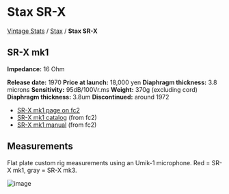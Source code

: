 # Stax SR-X

[Vintage Stats](../) / [Stax](./) / **Stax SR-X**

## SR-X mk1

**Impedance:** 16 Ohm  

**Release date:** 1970
**Price at launch:** 18,000 yen
**Diaphragm thickness:** 3.8 microns
**Sensitivity:** 95dB/100Vr.ms
**Weight:** 370g (excluding cord)
**Diaphragm thickness:** 3.8um
**Discontinued:** around 1972

- [SR-X mk1 page on fc2](http://20cheaddatebase.web.fc2.com/STAX/SR-X.html)
- [SR-X mk1 catalog](../../assets/vintage-stats/stax/SR-X/SR-X-mk1-catalog.pdf) (from fc2)
- [SR-X mk1 manual](../../assets/vintage-stats/stax/SR-X/SR-X-mk1-manual.pdf) (from fc2)

## Measurements

Flat plate custom rig measurements using an Umik-1 microphone. Red = SR-X mk1, gray = SR-X mk3.

![image](https://github.com/ludoo/HeadphoneGits/assets/66007/b422cbf2-aa24-4f90-a176-d726d5f45ed0)
